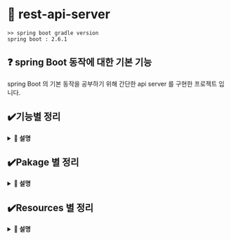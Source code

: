 
# 📃 rest-api-server
```
>> spring boot gradle version
spring boot : 2.6.1
```
## ❓ spring Boot 동작에 대한 기본 기능
spring Boot 의 기본 동작을 공부하기 위해 간단한 api server 를 구현한 프로젝트 입니다.


## ✔️기능별 정리
<details close>
<summary markdown="span"><b> 📌 설명</b></summary>
<div markdown="1">

### 1. vault
- `/api/v1/vault` 요청 시 vault 서버에 있는 계정 정보를 전달한다.

</div>
</details>


## ✔️Pakage 별 정리
<details close>
<summary markdown="span"><b> 📌 설명</b></summary>
<div markdown="1">

### 1. utils
- 기본 기능을 제공하는 부속 기능 및 유틸 모음

### 2. configuration
- Spring 설정이 있는 pkg

### 3. controller
- 요청을 전담하는 컨트롤러 모음

### 4. maria
#### 4-1. mapper
- Mybatis 매핑 xml에 기재된 sql를 호출하기 위한 인터페이스 모음
#### 4-2. vo
- DB에서 조회한 정보등이 있는 vo 모음

### 5. service
- 비즈니스 로직 수행 서비스 모음

### 6. global
- Instance 및 Object 모음

</div>
</details>

## ✔️Resources 별 정리
<details close>
<summary markdown="span"><b> 📌 설명</b></summary>
<div markdown="1">

### 1. query
- mapper 에서 사용할 sql 모음

### 2. static
- content 파일 모음 (css, js)

### 3. templates
- thymeleaf 파일 모음

</div>
</details>
